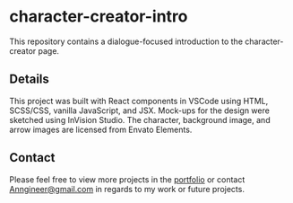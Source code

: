 # character-creator-intro

This repository contains a dialogue-focused introduction to the character-creator page.

## Details

This project was built with React components in VSCode using HTML, SCSS/CSS, vanilla JavaScript, and JSX. Mock-ups for the design were sketched using InVision Studio. The character, background image, and arrow images are licensed from Envato Elements.

## Contact

Please feel free to view more projects in the [portfolio](https://mathmythica.com/) or contact Anngineer@gmail.com in regards to my work or future projects.
